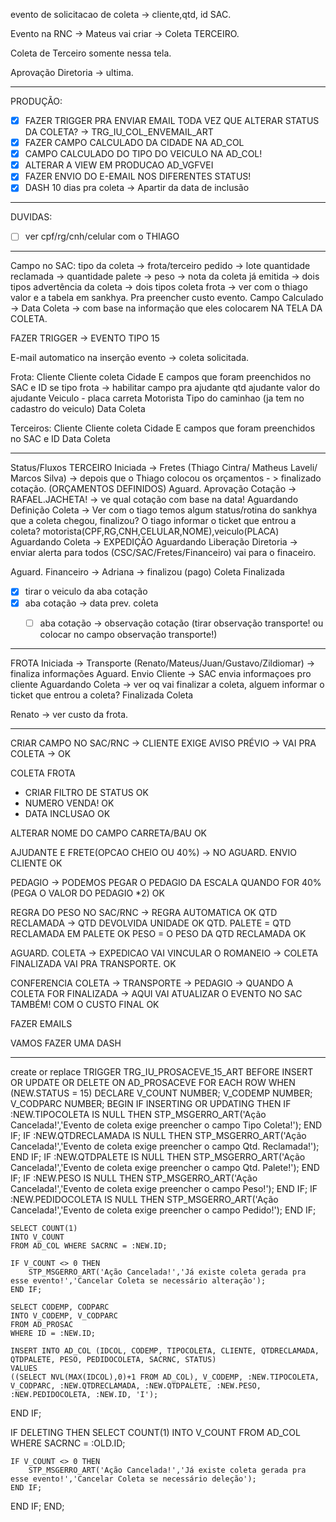 evento de solicitacao de coleta → cliente,qtd, id SAC.

Evento na RNC → Mateus vai criar → Coleta TERCEIRO.

Coleta de Terceiro somente nessa tela.

Aprovação Diretoria → ultima.

---
PRODUÇÃO:
- [x] FAZER TRIGGER PRA ENVIAR EMAIL TODA VEZ QUE ALTERAR STATUS DA COLETA? → TRG_IU_COL_ENVEMAIL_ART
- [x] FAZER CAMPO CALCULADO DA CIDADE NA AD_COL
- [x] CAMPO CALCULADO DO TIPO DO VEICULO NA AD_COL!
- [x] ALTERAR A VIEW EM PRODUCAO AD_VGFVEI
- [x] FAZER ENVIO DO E-EMAIL NOS DIFERENTES STATUS!
- [x] DASH
		10 dias pra coleta -> Apartir da data de inclusão
----
DUVIDAS:
- [ ] ver cpf/rg/cnh/celular com o THIAGO
---

Campo no SAC:
tipo da coleta → frota/terceiro
pedido → lote
quantidade reclamada →
quantidade palete → 
peso →
nota da coleta já emitida → dois tipos
advertência da coleta → dois tipos
coleta frota → ver com o thiago valor e a tabela em sankhya. Pra preencher custo evento.
Campo Calculado → Data Coleta → com base na informação que eles colocarem NA TELA DA COLETA.

FAZER TRIGGER → EVENTO TIPO 15

E-mail automatico na inserção evento → coleta solicitada.

Frota:
Cliente
Cliente coleta
Cidade
E campos que foram preenchidos no SAC e ID
se tipo frota → habilitar campo pra ajudante
qtd ajudante
valor do ajudante
Veiculo - placa carreta
Motorista
Tipo do caminhao (ja tem no cadastro do veiculo)
Data Coleta

Terceiros:
Cliente
Cliente coleta
Cidade
E campos que foram preenchidos no SAC e ID
Data Coleta

---


Status/Fluxos
TERCEIRO
Iniciada → Fretes (Thiago Cintra/ Matheus Laveli/ Marcos Silva) → depois que o Thiago colocou os orçamentos - > finalizado cotação. (ORÇAMENTOS DEFINIDOS)
Aguard. Aprovação Cotação → RAFAEL.JACHETA! → ve qual cotação com base na data! 
Aguardando Definição Coleta → Ver com o tiago temos algum status/rotina do sankhya que a coleta chegou, finalizou? O tiago informar o ticket que entrou a coleta?
	motorista(CPF,RG,CNH,CELULAR,NOME),veiculo(PLACA)
Aguardando Coleta → EXPEDIÇÃO
Aguardando Liberação Diretoria → enviar alerta para todos (CSC/SAC/Fretes/Financeiro) vai para o finaceiro.

Aguard. Financeiro → Adriana → finalizou (pago)
Coleta Finalizada

- [x] tirar o veiculo da aba cotação
- [x] aba cotação → data prev. coleta
	- [ ] aba cotação → observação cotação (tirar observação transporte! ou colocar no campo observação transporte!)


---



FROTA
Iniciada → Transporte (Renato/Mateus/Juan/Gustavo/Zildiomar) → finaliza informações
Aguard. Envio Cliente → SAC envia informaçoes pro cliente
Aguardando Coleta → ver oq vai finalizar a coleta, alguem informar o ticket que entrou a coleta?
Finalizada Coleta



Renato → ver custo da frota.

---


CRIAR CAMPO NO SAC/RNC -> CLIENTE EXIGE AVISO PRÉVIO -> VAI PRA COLETA → OK


COLETA FROTA
- CRIAR FILTRO DE STATUS OK
- NUMERO VENDA! OK
- DATA INCLUSAO OK

ALTERAR NOME DO CAMPO CARRETA/BAU OK

AJUDANTE E FRETE(OPCAO CHEIO OU 40%) -> NO AGUARD. ENVIO CLIENTE OK

PEDAGIO -> PODEMOS PEGAR O PEDAGIO DA ESCALA QUANDO FOR 40% (PEGA O VALOR DO PEDAGIO *2) OK

REGRA DO PESO NO SAC/RNC -> REGRA AUTOMATICA OK
	QTD RECLAMADA -> QTD DEVOLVIDA UNIDADE OK
		QTD. PALETE = QTD RECLAMADA EM PALETE OK
		PESO = O PESO DA QTD RECLAMADA OK

AGUARD.  COLETA -> EXPEDICAO VAI VINCULAR O ROMANEIO -> COLETA FINALIZADA VAI PRA TRANSPORTE. OK

CONFERENCIA COLETA → TRANSPORTE → PEDAGIO  -> QUANDO A COLETA FOR FINALIZADA
	→ AQUI VAI ATUALIZAR O EVENTO NO SAC TAMBÉM! COM O CUSTO FINAL OK

FAZER EMAILS

VAMOS FAZER UMA DASH

---

create or replace TRIGGER TRG_IU_PROSACEVE_15_ART 
BEFORE INSERT OR UPDATE OR DELETE ON AD_PROSACEVE
FOR EACH ROW
WHEN (NEW.STATUS = 15)
DECLARE
V_COUNT     NUMBER;
V_CODEMP    NUMBER; 
V_CODPARC   NUMBER;
BEGIN
  IF INSERTING OR UPDATING THEN
    IF :NEW.TIPOCOLETA IS NULL THEN
        STP_MSGERRO_ART('Ação Cancelada!','Evento de coleta exige preencher o campo Tipo Coleta!');
    END IF;
    IF :NEW.QTDRECLAMADA IS NULL THEN
        STP_MSGERRO_ART('Ação Cancelada!','Evento de coleta exige preencher o campo Qtd. Reclamada!');
    END IF;
    IF :NEW.QTDPALETE IS NULL THEN
        STP_MSGERRO_ART('Ação Cancelada!','Evento de coleta exige preencher o campo Qtd. Palete!');
    END IF;
    IF :NEW.PESO IS NULL THEN
        STP_MSGERRO_ART('Ação Cancelada!','Evento de coleta exige preencher o campo Peso!');
    END IF;
    IF :NEW.PEDIDOCOLETA IS NULL THEN
        STP_MSGERRO_ART('Ação Cancelada!','Evento de coleta exige preencher o campo Pedido!');
    END IF;
    
    SELECT COUNT(1)
    INTO V_COUNT
    FROM AD_COL WHERE SACRNC = :NEW.ID;
    
    IF V_COUNT <> 0 THEN
        STP_MSGERRO_ART('Ação Cancelada!','Já existe coleta gerada pra esse evento!','Cancelar Coleta se necessário alteração');
    END IF;
    
    SELECT CODEMP, CODPARC
    INTO V_CODEMP, V_CODPARC
    FROM AD_PROSAC
    WHERE ID = :NEW.ID;
    
    INSERT INTO AD_COL (IDCOL, CODEMP, TIPOCOLETA, CLIENTE, QTDRECLAMADA, QTDPALETE, PESO, PEDIDOCOLETA, SACRNC, STATUS)
    VALUES
    ((SELECT NVL(MAX(IDCOL),0)+1 FROM AD_COL), V_CODEMP, :NEW.TIPOCOLETA, V_CODPARC, :NEW.QTDRECLAMADA, :NEW.QTDPALETE, :NEW.PESO, :NEW.PEDIDOCOLETA, :NEW.ID, 'I');
  END IF;
  
  IF DELETING THEN
    SELECT COUNT(1)
    INTO V_COUNT
    FROM AD_COL WHERE SACRNC = :OLD.ID;
    
    IF V_COUNT <> 0 THEN
        STP_MSGERRO_ART('Ação Cancelada!','Já existe coleta gerada pra esse evento!','Cancelar Coleta se necessário deleção');
    END IF;
  END IF;
END;